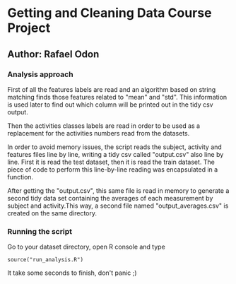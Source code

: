# Getting and Cleaning Data Course Project #
## Author: Rafael Odon ##

### Analysis approach ###

First of all the features labels are read and an algorithm based on string matching finds those features related to "mean" and "std". This information is used later to find out which column will be printed out in the tidy csv output.

Then the activities classes labels are read in order to be used as a replacement for the activities numbers read from the datasets.

In order to avoid memory issues, the script reads the subject, activity and features files line by line, writing a tidy csv called "output.csv" also line by line.
First it is read the test dataset, then it is read the train dataset. The piece of code to perform this line-by-line reading was encapsulated in a function.

After getting the "output.csv", this same file is read in memory to generate a second tidy data set containing the averages of each measurement by subject and activity.This way, a second file named "output_averages.csv" is created on the same directory.

### Running the script ###
Go to your dataset directory, open R console and type

``source("run_analysis.R")``

It take some seconds to finish, don't panic ;)

